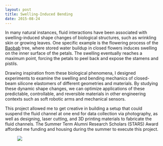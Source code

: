```yaml
---
layout: post
title: Swelling-Induced Bending
date: 2015-08-24
---
```

In many natural instances, fluid interactions have been associated with swelling-induced shape changes of biological structures, such as wrinkling skin or growing leaves. One specific example is the flowering process of the [Baobab](https://www.youtube.com/watch?v=SA1QfuVluR0) tree, where stored water buildup in closed flowers induces swelling on the inner surface of the petals. The swelling eventually reaches a maximum point, forcing the petals to peel back and expose the stamens and pistils.

Drawing inspiration from these biological phenomena, I designed experiments to examine the swelling and bending mechanics of closed-beam silicone elastomers of different geometries and materials. By studying these dynamic shape changes, we can optimize applications of these predictable, controllable, and reversible materials in other engineering contexts such as soft robotic arms and mechanical sensors.

This project allowed me to get creative in building a setup that could suspend the fluid channel at one end for data collection via photography, as well as designing, laser cutting, and 3D printing materials to fabricate the fluid channels. The Summer Term Alumni Research Scholars (STARS) Award afforded me funding and housing during the summer to execute this project.

<div class="blog-photos">
  <figure class="blog-item">
    <img class="blog-pic" src="https://user-images.githubusercontent.com/16715814/64069406-b5df8580-cbfd-11e9-8859-22e0bbcd804b.jpg">
  </figure>
</div>

